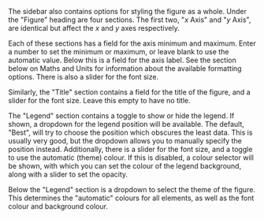 The sidebar also contains options for styling the figure as a whole. Under the "Figure" heading are four sections. The first two, "$x$ Axis" and "$y$ Axis", are identical but affect the $x$ and $y$ axes respectively.
                
Each of these sections has a field for the axis minimum and maximum. Enter a number to set the minimum or maximum, or leave blank to use the automatic value. Below this is a field for the axis label. See the section below on Maths and Units for information about the available formatting options. There is also a slider for the font size.
            
Similarly, the "Title" section contains a field for the title of the figure, and a slider for the font size. Leave this empty to have no title.
            
The "Legend" section contains a toggle to show or hide the legend. If shown, a dropdown for the legend position will be available. The default, "Best", will try to choose the position which obscures the least data. This is usually very good, but the dropdown allows you to manually specify the position instead. Additionally, there is a slider for the font size, and a toggle to use the automatic (theme) colour. If this is disabled, a colour selector will be shown, with which you can set the colour of the legend background, along with a slider to set the opacity.
            
Below the "Legend" section is a dropdown to select the theme of the figure. This determines the "automatic" colours for all elements, as well as the font colour and background colour.